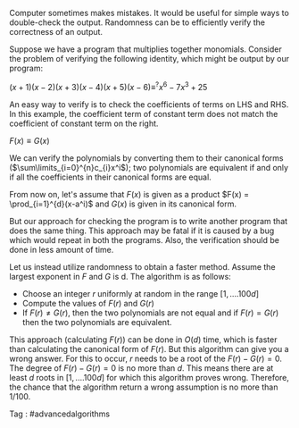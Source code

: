 Computer sometimes makes mistakes. It would be useful for simple ways to double-check the output. Randomness can be to efficiently verify the correctness of an output.

Suppose we have a program that multiplies together monomials. Consider the problem
of verifying the following identity, which might be output by our program:

$(x + 1)(x − 2)(x + 3)(x − 4)(x + 5)(x − 6) ≡^? x^6 − 7x^3 + 25$

An easy way to verify is to check the coefficients of terms on LHS and RHS. In this example, the coefficient term of constant term does not match the coefficient of constant term on the right.

$F(x)≡G(x)$

We can verify the polynomials by converting them to their canonical forms ($\sum\limits_{i=0}^{n}c_{i}x^i$); two polynomials are equivalent if and only if all the coefficients in their canonical forms are equal.

From now on, let's assume that $F(x)$ is given as a product $F(x) = \prod_{i=1}^{d}(x-a^i)$ and $G(x)$ is given in its canonical form. 

But our approach for checking the program is to write another program that does the same thing. This approach may be fatal if it is caused by a bug which would repeat in both the programs. Also, the verification should be done in less amount of time.

Let us instead utilize randomness to obtain a faster method. 
Assume the largest exponent in $F$ and $G$ is d. The algorithm is as follows:
- Choose an integer $r$ uniformly at random in the range $[1,....100d]$
- Compute the values of $F(r)$ and $G(r)$ 
- If $F(r)\neq G(r)$, then the two polynomials are not equal and if $F(r)=G(r)$ then the two polynomials are equivalent.

This approach (calculating $F(r)$) can be done in $O(d)$ time, which is faster than calculating the canonical form of $F(r)$. But this algorithm can give you a wrong answer. For this to occur, $r$ needs to be a root of the $F(r)- G(r)=0$.  The degree of $F(r)- G(r)=0$ is no more than $d$. This means there are at least $d$ roots in $[1,....100d]$ for which this algorithm proves wrong. Therefore, the chance that the algorithm return a wrong assumption is no more than $1/100$.


Tag : #advancedalgorithms